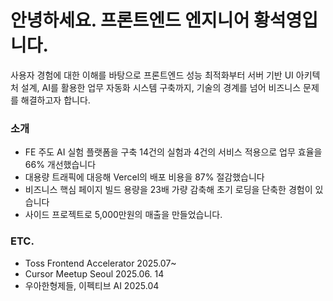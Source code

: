 
# 안녕하세요. 프론트엔드 엔지니어 황석영입니다.

사용자 경험에 대한 이해를 바탕으로 프론트엔드 성능 최적화부터 서버 기반 UI 아키텍처 설계, AI를 활용한 업무
자동화 시스템 구축까지, 기술의 경계를 넘어 비즈니스 문제를 해결하고자 합니다.

### 소개

- FE 주도 AI 실험 플랫폼을 구축 14건의 실험과 4건의 서비스 적용으로 업무 효율을 66% 개선했습니다
- 대용량 트래픽에 대응해 Vercel의 배포 비용을 87% 절감했습니다
- 비즈니스 핵심 페이지 빌드 용량을 23배 가량 감축해 초기 로딩을 단축한 경험이 있습니다
- 사이드 프로젝트로 5,000만원의 매출을 만들었습니다.

### ETC.

- Toss Frontend Accelerator 2025.07~
- Cursor Meetup Seoul 2025.06. 14
- 우아한형제들, 이펙티브 AI 2025.04
